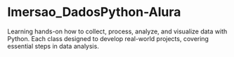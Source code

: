 # Imersao_DadosPython-Alura
Learning hands-on how to collect, process, analyze, and visualize data with Python. Each class designed to develop real-world projects, covering essential steps in data analysis.
